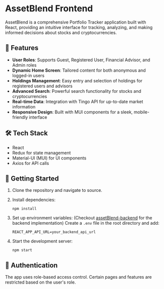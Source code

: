 # AssetBlend Frontend

AssetBlend is a comprehensive Portfolio Tracker application built with React, providing an intuitive interface for tracking, analyzing, and making informed decisions about stocks and cryptocurrencies.

## 🚀 Features

- **User Roles**: Supports Guest, Registered User, Financial Advisor, and Admin roles
- **Dynamic Home Screen**: Tailored content for both anonymous and logged-in users
- **Holdings Management**: Easy entry and selection of holdings for registered users and advisors
- **Advanced Search**: Powerful search functionality for stocks and cryptocurrencies
- **Real-time Data**: Integration with Tingo API for up-to-date market information
- **Responsive Design**: Built with MUI components for a sleek, mobile-friendly interface

## 🛠️ Tech Stack

- React
- Redux for state management
- Material-UI (MUI) for UI components
- Axios for API calls

## 🚦 Getting Started

1. Clone the repository and navigate to source.

2. Install dependencies:
   ```
   npm install
   ```

3. Set up environment variables: (Checkout [assetBlend-backend](https://github.com/SukruthMS/assetBlend-backend) for the backend implementation)
   Create a `.env` file in the root directory and add:
   ```
   REACT_APP_API_URL=your_backend_api_url
   ```

4. Start the development server:
   ```
   npm start
   ```

## 🔐 Authentication

The app uses role-based access control. Certain pages and features are restricted based on the user's role.
